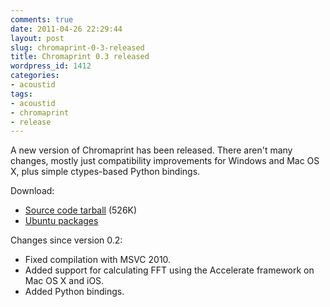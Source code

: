 ```yaml
---
comments: true
date: 2011-04-26 22:29:44
layout: post
slug: chromaprint-0-3-released
title: Chromaprint 0.3 released
wordpress_id: 1412
categories:
- acoustid
tags:
- acoustid
- chromaprint
- release
---
```


A new version of Chromaprint has been released. There aren't many changes, mostly just compatibility improvements for Windows and Mac OS X, plus simple ctypes-based Python bindings.

Download:

  * [Source code tarball](https://github.com/downloads/lalinsky/chromaprint/chromaprint-0.3.tar.gz) (526K)
  * [Ubuntu packages](https://launchpad.net/~luks/+archive/acoustid)

Changes since version 0.2:

  * Fixed compilation with MSVC 2010.
  * Added support for calculating FFT using the Accelerate framework on Mac OS X and iOS.
  * Added Python bindings.

